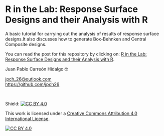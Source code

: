 R in the Lab: Response Surface Designs and their Analysis with R 
================
A basic tutorial for carrying out the analysis of results of response surface designs.It also discusses how to generate Box-Behnken and Central Composite designs.  

You can read the post for this repository by clicking on: <a href="https://r-inthelab.net/2022/06/15/response-surface-designs-and-their-analysis-with-r/" target="_blank">R in the Lab: Response Surface Designs and their Analysis with R</a>.

Juan Pablo Carreón Hidalgo 🤓

<jpch_26@outlook.com>  
<https://github.com/jpch26>

 

Shield: [![CC BY 4.0][cc-by-shield]][cc-by]

This work is licensed under a
[Creative Commons Attribution 4.0 International License][cc-by].

[![CC BY 4.0][cc-by-image]][cc-by]

[cc-by]: http://creativecommons.org/licenses/by/4.0/
[cc-by-image]: https://i.creativecommons.org/l/by/4.0/88x31.png
[cc-by-shield]: https://img.shields.io/badge/License-CC%20BY%204.0-lightgrey.svg
